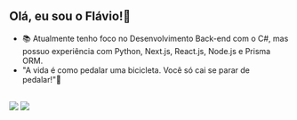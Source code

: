 ## Olá, eu sou o Flávio!👋

- 📚 Atualmente tenho foco no Desenvolvimento Back-end com o C#, mas possuo experiência com Python, Next.js, React.js, Node.js e Prisma ORM.
- "A vida é como pedalar uma bicicleta. Você só cai se parar de pedalar!"🚴‍
<br/>
<div> 
<a href = "mailto:flavio.hercullano@gmail.com"><img src="https://img.shields.io/badge/Gmail-D14836?style=for-the-badge&logo=gmail&logoColor=white" target="_blank"></a>
<a href="https://linkedin.com/in/flavio-herculano/" target="_blank"><img src="https://img.shields.io/badge/-LinkedIn-%230077B5?style=for-the-badge&logo=linkedin&logoColor=white" target="_blank"></a>

 
</div>
